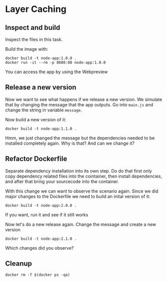 # Layer Caching

## Inspect and build
Inspect the files in this task.

Build the image with:
```
docker build -t node-app:1.0.0 .
docker run -it --rm -p 8080:80 node-app:1.0.0
```
You can access the app by using the Webpreview

## Release a new version
Now we want to see what happens if we release a new version. We simulate that by changing the message that the app outputs. Go into `main.js` and change the string in variable `message`.

Now build a new version of it:
```
docker build -t node-app:1.1.0 .
```
Hmm, we just changed the message but the dependencies needed to be installed completely again. Why is that? And can we change it?

## Refactor Dockerfile
Separate dependency installation into its own step. Do do that first only copy dependency related files into the cointainer, then install dependencies, and after that bring your sourcecode into the container.

With this change we can want to observe the scenario again. Since we did major changes to the Dockerfile we need to build an inital version of it:
```
docker build -t node-app:2.0.0 .
```
If you want, run it and see if it still works

Now let's do a new release again. Change the message and create a new version
```
docker build -t node-app:2.1.0 .
```

Which changes did you observe?

## Cleanup
```
docker rm -f $(docker ps -qa)
```